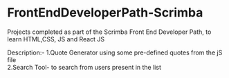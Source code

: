 # FrontEndDeveloperPath-Scrimba
Projects completed as part of the Scrimba Front End Developer Path, to learn HTML,CSS, JS and React JS

Description:-
1.Quote Generator using some pre-defined quotes from the jS file<br>
2.Search Tool- to search from users present in the list
